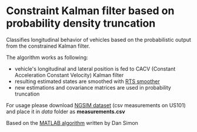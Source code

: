 # Constraint Kalman filter based on probability density truncation

Classifies longitudinal behavior of vehicles based on the probabilistic
output from the constrained Kalman filter.

The algorithm works as following:
 - vehicle's longitudinal and lateral position is fed to CACV (Constant Acceleration Constant Velocity)
Kalman filter
 - resulting estimated states are smoothed with [RTS smoother](https://pubmed.ncbi.nlm.nih.gov/22163819/)
 - new estimations and covariance matrices are used in probability truncation


For usage please download [NGSIM dataset](https://ops.fhwa.dot.gov/trafficanalysistools/ngsim.htm) (csv measurements on US101) and
place it in _data_ folder as **measurements.csv**

Based on the [MATLAB algorithm](https://academic.csuohio.edu/simond/kalmanconstrained/) written by Dan Simon